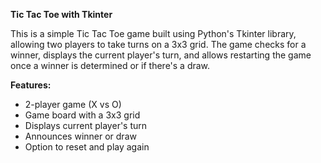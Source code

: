 **Tic Tac Toe with Tkinter**

This is a simple Tic Tac Toe game built using Python's Tkinter library, allowing two players to take turns on a 3x3 grid. The game checks for a winner, displays the current player's turn, and allows restarting the game once a winner is determined or if there's a draw.

**Features:**

- 2-player game (X vs O)
- Game board with a 3x3 grid
- Displays current player's turn
- Announces winner or draw
- Option to reset and play again
